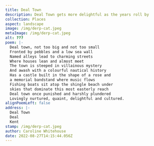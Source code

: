 ```yaml
---
title: Deal Town
description: Deal Town gets more delightful as the years roll by
collection: Places
aspect: landscape
image: /img/derp-cat.jpeg
metaImage: /img/derp-cat.jpeg
alt: ???
poem: |-
  Deal town, not too big and not too small
  Fronted by pebbles and a low sea wall
  Named alleys lead to charming streets 
  Where houses lean and almost meet
  The town is steeped in villainous mystery 
  And awash with a colourful nautical history
  Has a castle built in the shape of a rose and 
  a memorial bandstand where music flows
  Fishing boats sit atop the shingle beach under
  skies that dominate this most easterly reach
  Deal town once punished and harshly plundered
  Lovingly nurtured, quaint, delightful and cultured.
alignPoemLeft: false
address: |-
  Deal Town
  Deal
  Kent
stamp: /img/derp-cat.jpeg
author: Caroline Whitehouse
date: 2022-08-27T14:15:44.056Z
---
```

